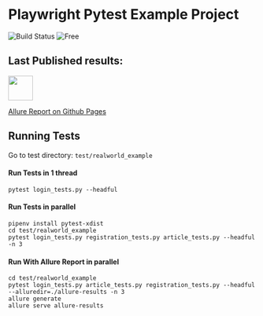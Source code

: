 # Playwright Pytest Example Project

![Build Status](https://github.com/savvagen/playwright-pytest-example/workflows/Playwright%20Pytest%20Example/badge.svg)
![Free](https://img.shields.io/badge/free-open--source-green.svg)

##  Last Published results:
<a href="https://savvagen.github.io/playwright-pytest-example"> 
    <img src="https://avatars3.githubusercontent.com/u/5879127?s=200&v=4" width="50" height="50">
    <p>Allure Report on Github Pages
</a>

## Running Tests

Go to test directory: `test/realworld_example`

#### Run Tests in 1 thread
``` 
pytest login_tests.py --headful
```

#### Run Tests in parallel
```
pipenv install pytest-xdist
cd test/realworld_example
pytest login_tests.py registration_tests.py article_tests.py --headful -n 3
```

#### Run With Allure Report in parallel
``` 
cd test/realworld_example
pytest login_tests.py article_tests.py registration_tests.py --headful --alluredir=./allure-results -n 3
allure generate
allure serve allure-results
```